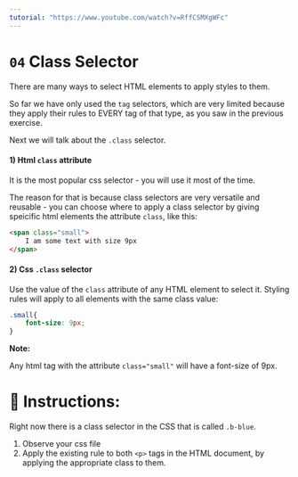 ```yaml
---
tutorial: "https://www.youtube.com/watch?v=RffCSMXgWFc"
---
```


# `04` Class Selector

There are many ways to select HTML elements to apply styles to them.

So far we have only used the `tag` selectors, which are very limited because they apply their rules to EVERY tag of that type, as you saw in the previous exercise.

Next we will talk about the `.class` selector.

#### 1) Html `class` attribute

It is the most popular css selector - you will use it most of the time. 

The reason for that is because class selectors are very versatile and reusable - you can choose where to apply a class selector by giving speicific html elements the attribute `class`, like this:

```html
<span class="small">
    I am some text with size 9px
</span>    

```

#### 2) Css `.class` selector

Use the value of the `class` attribute of any HTML element to select it. Styling rules will apply to all elements with the same class value:

```css
.small{
    font-size: 9px;
}
```
**Note:** 

Any html tag with the attribute `class="small"` will have a font-size of 9px.

# 📝 Instructions:

Right now there is a class selector in the CSS that is called `.b-blue`. 

1. Observe your css file
2. Apply the existing rule to both `<p>` tags in the HTML document, by applying the appropriate class to them.


